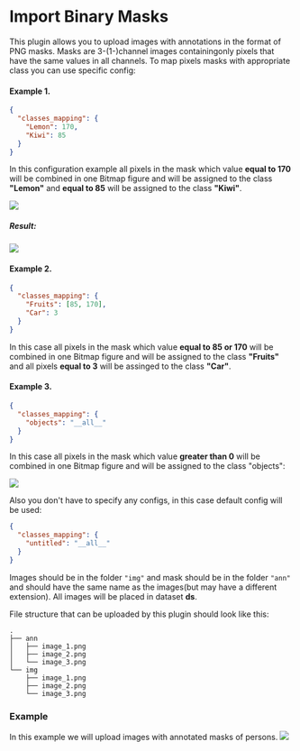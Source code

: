 # Import Binary Masks

This plugin allows you to upload images with annotations in the format of PNG masks. Masks are 3-(1-)channel images containingonly pixels that have the same values in all channels. To map pixels masks with appropriate class you can use specific config:

#### Example 1.

```json
{
  "classes_mapping": {
    "Lemon": 170,
    "Kiwi": 85
  }
}
```

In this configuration example all pixels in the mask which value **equal to 170** will be combined in one Bitmap figure and will be assigned to the class **"Lemon"** and **equal to 85** will be assigned to the class **"Kiwi"**.

![](https://i.imgur.com/a5cVpAB.png)

##### Result:

![](https://i.imgur.com/s2MWqFF.png)


#### Example 2.

```json
{
  "classes_mapping": {
    "Fruits": [85, 170],
    "Car": 3
  }
}
```

In this case all pixels in the mask which value **equal to 85 or 170** will be combined in one Bitmap figure and will be assigned to the class **"Fruits"** and all pixels **equal to 3** will be assinged to the class **"Car"**.

#### Example 3.

```json
{
  "classes_mapping": {
    "objects": "__all__"
  }
}
```

In this case all pixels in the mask which value **greater than 0** will be combined in one Bitmap figure and will be assigned to the class "objects":

![](https://i.imgur.com/fCL4lSN.png)

Also you don't have to specify any configs, in this case default config will be used:

```json
{
  "classes_mapping": {
    "untitled": "__all__"
  }
}
```

Images should be in the folder `"img"` and mask should be in the folder `"ann"` and should have the same name as the images(but may have a different extension). All images will be  placed in dataset **ds**.

File structure that can be uploaded by this plugin should look like this:

```
.
├── ann
│   ├── image_1.png
│   ├── image_2.png
│   └── image_3.png
└── img
    ├── image_1.png
    ├── image_2.png
    └── image_3.png

```

### Example 
In this example we will upload images with annotated masks of persons. 
![](https://i.imgur.com/BlSp1Pj.gif)

